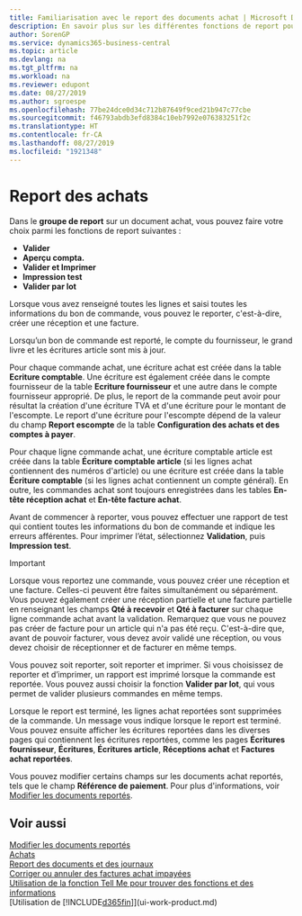 ```yaml
---
title: Familiarisation avec le report des documents achat | Microsoft Docs
description: En savoir plus sur les différentes fonctions de report pour reporter des documents achat et comment mettre à jour les documents reportés.
author: SorenGP
ms.service: dynamics365-business-central
ms.topic: article
ms.devlang: na
ms.tgt_pltfrm: na
ms.workload: na
ms.reviewer: edupont
ms.date: 08/27/2019
ms.author: sgroespe
ms.openlocfilehash: 77be24dce0d34c712b87649f9ced21b947c77cbe
ms.sourcegitcommit: f46793abdb3efd8384c10eb7992e076383251f2c
ms.translationtype: HT
ms.contentlocale: fr-CA
ms.lasthandoff: 08/27/2019
ms.locfileid: "1921348"
---
```

# <a name="posting-purchases"></a>Report des achats
Dans le **groupe de report** sur un document achat, vous pouvez faire votre choix parmi les fonctions de report suivantes :

* **Valider**
* **Aperçu compta.**
* **Valider et Imprimer**
* **Impression test**
* **Valider par lot**

Lorsque vous avez renseigné toutes les lignes et saisi toutes les informations du bon de commande, vous pouvez le reporter, c'est-à-dire, créer une réception et une facture.

Lorsqu’un bon de commande est reporté, le compte du fournisseur, le grand livre et les écritures article sont mis à jour.

Pour chaque commande achat, une écriture achat est créée dans la table **Ecriture comptable**. Une écriture est également créée dans le compte fournisseur de la table **Ecriture fournisseur** et une autre dans le compte fournisseur approprié. De plus, le report de la commande peut avoir pour résultat la création d'une écriture TVA et d'une écriture pour le montant de l'escompte. Le report d'une écriture pour l'escompte dépend de la valeur du champ **Report escompte** de la table **Configuration des achats et des comptes à payer**.

Pour chaque ligne commande achat, une écriture comptable article est créée dans la table **Écriture comptable article** (si les lignes achat contiennent des numéros d'article) ou une écriture est créée dans la table **Écriture comptable** (si les lignes achat contiennent un compte général). En outre, les commandes achat sont toujours enregistrées dans les tables **En-tête réception achat** et **En-tête facture achat**.

Avant de commencer à reporter, vous pouvez effectuer une rapport de test qui contient toutes les informations du bon de commande et indique les erreurs afférentes. Pour imprimer l’état, sélectionnez **Validation**, puis **Impression test**.

> [!IMPORTANT]  
>   Lorsque vous reportez une commande, vous pouvez créer une réception et une facture. Celles-ci peuvent être faites simultanément ou séparément. Vous pouvez également créer une réception partielle et une facture partielle en renseignant les champs **Qté à recevoir** et **Qté à facturer** sur chaque ligne commande achat avant la validation. Remarquez que vous ne pouvez pas créer de facture pour un article qui n'a pas été reçu. C'est-à-dire que, avant de pouvoir facturer, vous devez avoir validé une réception, ou vous devez choisir de réceptionner et de facturer en même temps.

Vous pouvez soit reporter, soit reporter et imprimer. Si vous choisissez de reporter et d’imprimer, un rapport est imprimé lorsque la commande est reportée. Vous pouvez aussi choisir la fonction **Valider par lot**, qui vous permet de valider plusieurs commandes en même temps.

Lorsque le report est terminé, les lignes achat reportées sont supprimées de la commande. Un message vous indique lorsque le report est terminé. Vous pouvez ensuite afficher les écritures reportées dans les diverses pages qui contiennent les écritures reportées, comme les pages **Écritures fournisseur**, **Écritures**, **Écritures article**, **Réceptions achat** et **Factures achat reportées**.

Vous pouvez modifier certains champs sur les documents achat reportés, tels que le champ **Référence de paiement**. Pour plus d'informations, voir [Modifier les documents reportés](across-edit-posted-document.md).

## <a name="see-also"></a>Voir aussi
[Modifier les documents reportés](across-edit-posted-document.md)  
[Achats](purchasing-manage-purchasing.md)  
[Report des documents et des journaux](ui-post-documents-journals.md)  
[Corriger ou annuler des factures achat impayées](purchasing-how-correct-cancel-unpaid-purchase-invoices.md)  
[Utilisation de la fonction Tell Me pour trouver des fonctions et des informations](ui-search.md)  
[Utilisation de [!INCLUDE[d365fin](includes/d365fin_md.md)]](ui-work-product.md)
